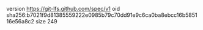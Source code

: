 version https://git-lfs.github.com/spec/v1
oid sha256:b7021f9d81385559222e0985b79c70dd91e9c6ca0ba8ebcc16b585116e56a8c2
size 249
